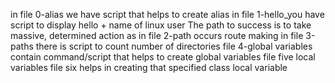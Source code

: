 in file 0-alias we have script that helps to create alias
in file 1-hello_you have script to display hello + name of linux user 
The path to success is to take massive, determined action as in file 2-path occurs route making
in file 3-paths there is script to count number of directories
file 4-global variables contain command/script that helps to create global variables
file five local variables
file six helps in creating that specified class local variable
